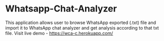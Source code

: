 # Whatsapp-Chat-Analyzer
This application allows user to browse WhatsApp exported (.txt) file and import it to WhatsApp chat analyzer and get analysis according to that txt file.
Visit live demo - https://wca-c.herokuapp.com/
